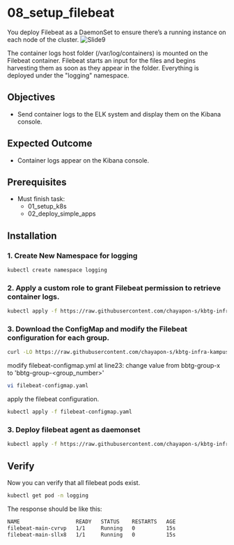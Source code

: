 # 08_setup_filebeat
You deploy Filebeat as a DaemonSet to ensure there’s a running instance on each node of the cluster.
![Slide9](https://github.com/chayapon-s/kbtg-infra-kampus-bootcamp2024/assets/49383429/e91a3c6f-8151-4c6a-8360-c98bbc50fd31)

The container logs host folder (/var/log/containers) is mounted on the Filebeat container. Filebeat starts an input for the files and begins harvesting them as soon as they appear in the folder.
Everything is deployed under the "logging" namespace.

## Objectives
- Send container logs to the ELK system and display them on the Kibana console.

## Expected Outcome
- Container logs appear on the Kibana console.

## Prerequisites
- Must finish task: 
    - 01_setup_k8s
    - 02_deploy_simple_apps

## Installation
### 1. Create New Namespace for logging 
```sh
kubectl create namespace logging
```

### 2. Apply a custom role to grant Filebeat permission to retrieve container logs.
```sh
kubectl apply -f https://raw.githubusercontent.com/chayapon-s/kbtg-infra-kampus-bootcamp2024/main/instruction_day2/yaml/filebeat-role.yaml
```

### 3. Download the ConfigMap and modify the Filebeat configuration for each group.
```sh
curl -LO https://raw.githubusercontent.com/chayapon-s/kbtg-infra-kampus-bootcamp2024/main/instruction_day2/yaml/filebeat-configmap.yaml
```

modify filebeat-configmap.yml at line23: change value from bbtg-group-x to 'bbtg-group-<group_number>'
```sh
vi filebeat-configmap.yaml
```

apply the filebeat configuration.
```sh
kubectl apply -f filebeat-configmap.yaml
```

### 3. Deploy filebeat agent as daemonset
```sh
kubectl apply -f https://raw.githubusercontent.com/chayapon-s/kbtg-infra-kampus-bootcamp2024/main/instruction_day2/yaml/filebeat-daemonset.yaml
```

## Verify
Now you can verify that all filebeat pods exist.
```sh
kubectl get pod -n logging
```

The response should be like this:
```sh
NAME                  READY   STATUS    RESTARTS   AGE
filebeat-main-cvrvp   1/1     Running   0          15s
filebeat-main-sllx8   1/1     Running   0          15s
```

